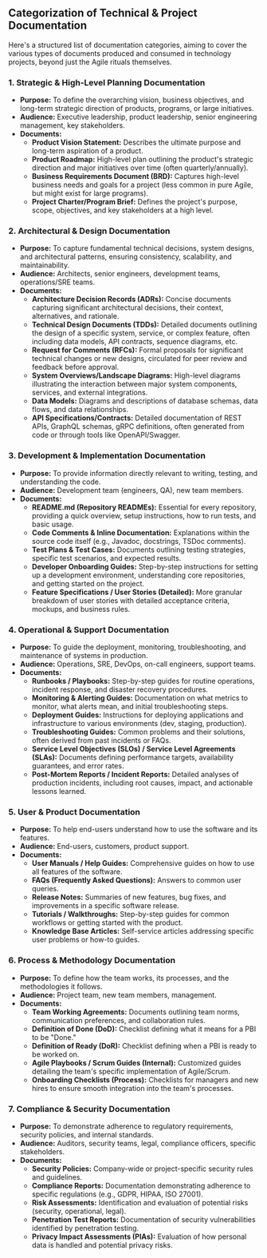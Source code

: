 ## Categorization of Technical & Project Documentation

Here's a structured list of documentation categories, aiming to cover the various types of documents produced and consumed in technology projects, beyond just the Agile rituals themselves.

### 1. **Strategic & High-Level Planning Documentation**
   * **Purpose:** To define the overarching vision, business objectives, and long-term strategic direction of products, programs, or large initiatives.
   * **Audience:** Executive leadership, product leadership, senior engineering management, key stakeholders.
   * **Documents:**
        * **Product Vision Statement:** Describes the ultimate purpose and long-term aspiration of a product.
        * **Product Roadmap:** High-level plan outlining the product's strategic direction and major initiatives over time (often quarterly/annually).
        * **Business Requirements Document (BRD):** Captures high-level business needs and goals for a project (less common in pure Agile, but might exist for large programs).
        * **Project Charter/Program Brief:** Defines the project's purpose, scope, objectives, and key stakeholders at a high level.

### 2. **Architectural & Design Documentation**
   * **Purpose:** To capture fundamental technical decisions, system designs, and architectural patterns, ensuring consistency, scalability, and maintainability.
   * **Audience:** Architects, senior engineers, development teams, operations/SRE teams.
   * **Documents:**
        * **Architecture Decision Records (ADRs):** Concise documents capturing significant architectural decisions, their context, alternatives, and rationale.
        * **Technical Design Documents (TDDs):** Detailed documents outlining the design of a specific system, service, or complex feature, often including data models, API contracts, sequence diagrams, etc.
        * **Request for Comments (RFCs):** Formal proposals for significant technical changes or new designs, circulated for peer review and feedback before approval.
        * **System Overviews/Landscape Diagrams:** High-level diagrams illustrating the interaction between major system components, services, and external integrations.
        * **Data Models:** Diagrams and descriptions of database schemas, data flows, and data relationships.
        * **API Specifications/Contracts:** Detailed documentation of REST APIs, GraphQL schemas, gRPC definitions, often generated from code or through tools like OpenAPI/Swagger.

### 3. **Development & Implementation Documentation**
   * **Purpose:** To provide information directly relevant to writing, testing, and understanding the code.
   * **Audience:** Development team (engineers, QA), new team members.
   * **Documents:**
        * **README.md (Repository READMEs):** Essential for every repository, providing a quick overview, setup instructions, how to run tests, and basic usage.
        * **Code Comments & Inline Documentation:** Explanations within the source code itself (e.g., Javadoc, docstrings, TSDoc comments).
        * **Test Plans & Test Cases:** Documents outlining testing strategies, specific test scenarios, and expected results.
        * **Developer Onboarding Guides:** Step-by-step instructions for setting up a development environment, understanding core repositories, and getting started on the project.
        * **Feature Specifications / User Stories (Detailed):** More granular breakdown of user stories with detailed acceptance criteria, mockups, and business rules.

### 4. **Operational & Support Documentation**
   * **Purpose:** To guide the deployment, monitoring, troubleshooting, and maintenance of systems in production.
   * **Audience:** Operations, SRE, DevOps, on-call engineers, support teams.
   * **Documents:**
        * **Runbooks / Playbooks:** Step-by-step guides for routine operations, incident response, and disaster recovery procedures.
        * **Monitoring & Alerting Guides:** Documentation on what metrics to monitor, what alerts mean, and initial troubleshooting steps.
        * **Deployment Guides:** Instructions for deploying applications and infrastructure to various environments (dev, staging, production).
        * **Troubleshooting Guides:** Common problems and their solutions, often derived from past incidents or FAQs.
        * **Service Level Objectives (SLOs) / Service Level Agreements (SLAs):** Documents defining performance targets, availability guarantees, and error rates.
        * **Post-Mortem Reports / Incident Reports:** Detailed analyses of production incidents, including root causes, impact, and actionable lessons learned.

### 5. **User & Product Documentation**
   * **Purpose:** To help end-users understand how to use the software and its features.
   * **Audience:** End-users, customers, product support.
   * **Documents:**
        * **User Manuals / Help Guides:** Comprehensive guides on how to use all features of the software.
        * **FAQs (Frequently Asked Questions):** Answers to common user queries.
        * **Release Notes:** Summaries of new features, bug fixes, and improvements in a specific software release.
        * **Tutorials / Walkthroughs:** Step-by-step guides for common workflows or getting started with the product.
        * **Knowledge Base Articles:** Self-service articles addressing specific user problems or how-to guides.

### 6. **Process & Methodology Documentation**
   * **Purpose:** To define how the team works, its processes, and the methodologies it follows.
   * **Audience:** Project team, new team members, management.
   * **Documents:**
        * **Team Working Agreements:** Documents outlining team norms, communication preferences, and collaboration rules.
        * **Definition of Done (DoD):** Checklist defining what it means for a PBI to be "Done."
        * **Definition of Ready (DoR):** Checklist defining when a PBI is ready to be worked on.
        * **Agile Playbooks / Scrum Guides (Internal):** Customized guides detailing the team's specific implementation of Agile/Scrum.
        * **Onboarding Checklists (Process):** Checklists for managers and new hires to ensure smooth integration into the team's processes.

### 7. **Compliance & Security Documentation**
   * **Purpose:** To demonstrate adherence to regulatory requirements, security policies, and internal standards.
   * **Audience:** Auditors, security teams, legal, compliance officers, specific stakeholders.
   * **Documents:**
        * **Security Policies:** Company-wide or project-specific security rules and guidelines.
        * **Compliance Reports:** Documentation demonstrating adherence to specific regulations (e.g., GDPR, HIPAA, ISO 27001).
        * **Risk Assessments:** Identification and evaluation of potential risks (security, operational, legal).
        * **Penetration Test Reports:** Documentation of security vulnerabilities identified by penetration testing.
        * **Privacy Impact Assessments (PIAs):** Evaluation of how personal data is handled and potential privacy risks.